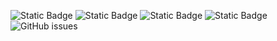 ![Static Badge](https://img.shields.io/badge/blacklists-60-000000) ![Static Badge](https://img.shields.io/badge/blacklisted-2714718-cc0000) ![Static Badge](https://img.shields.io/badge/whitelisted-2242-00CC00) ![Static Badge](https://img.shields.io/badge/streaming_blacklist-28106-000000) ![GitHub issues](https://img.shields.io/github/issues/fabriziosalmi/blacklists)
